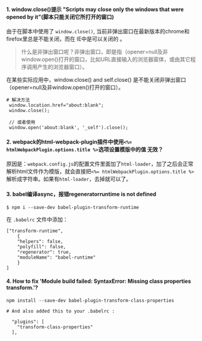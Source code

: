 #### 1. window.close()提示 "Scripts may close only the windows that were opened by it"(脚本只能关闭它所打开的窗口)

由于在脚本中使用了 `window.close()`, 当前非弹出窗口在最新版本的chrome和firefox里总是不能关闭，而在 IE中是可以关闭的 。

>什么是非弹出窗口呢？非弹出窗口，即是指（opener=null及非window.open()打开的窗口，比如URL直接输入的浏览器窗体，或由其它程序调用产生的浏览器窗口）。

在某些实际应用中，window.close() and self.close() 是不能关闭非弹出窗口（opener=null及非window.open()打开的窗口）。

```
# 解决方法
 window.location.href="about:blank";
 window.close();
 
 // 或者使用
 window.open('about:blank', '_self').close();
```
#### 2. webpack的html-webpack-plugin插件中使用`<%= htmlWebpackPlugin.options.title %>`选项设置模版中的值 无效？

原因是：`webpack.config.js`的配置文件里面加了`html-loader`，加了之后会正常解析html文件作为模版，就会直接把`<%= htmlWebpackPlugin.options.title %>`解析成字符串。如果有`html-loader`，去掉就可以了。
#### 3. babel编译async，报错regeneratorruntime is not defined
```
$ npm i --save-dev babel-plugin-transform-runtime
```
在 `.babelrc` 文件中添加：

```
["transform-runtime",
    {
    "helpers": false,
    "polyfill": false,
    "regenerator": true,
    "moduleName": "babel-runtime"
    }
]
```
#### 4. How to fix 'Module build failed: SyntaxError: Missing class properties transform.'?
```
npm install --save-dev babel-plugin-transform-class-properties
```
```
# And also added this to your .babelrc :

  "plugins": [
    "transform-class-properties"
  ],
```